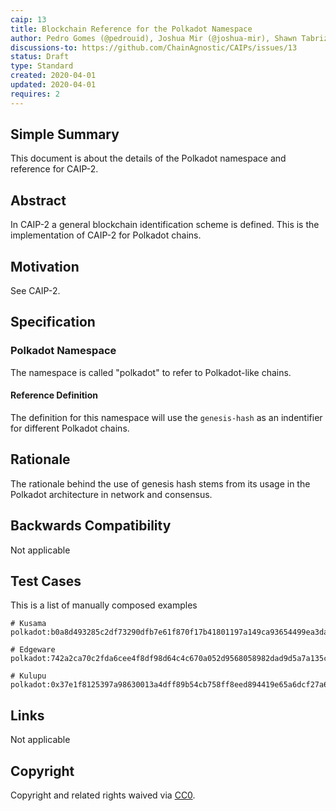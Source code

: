 ```yaml
---
caip: 13
title: Blockchain Reference for the Polkadot Namespace
author: Pedro Gomes (@pedrouid), Joshua Mir (@joshua-mir), Shawn Tabrizi (@shawntabrizi)
discussions-to: https://github.com/ChainAgnostic/CAIPs/issues/13
status: Draft
type: Standard
created: 2020-04-01
updated: 2020-04-01
requires: 2
---
```


## Simple Summary

This document is about the details of the Polkadot namespace and reference for CAIP-2.

## Abstract

In CAIP-2 a general blockchain identification scheme is defined. This is the
implementation of CAIP-2 for Polkadot chains.

## Motivation

See CAIP-2.

## Specification

### Polkadot Namespace

The namespace is called "polkadot" to refer to Polkadot-like chains.

#### Reference Definition

The definition for this namespace will use the `genesis-hash` as an indentifier for different Polkadot chains.

## Rationale

The rationale behind the use of genesis hash stems from its usage in the Polkadot architecture in network and consensus.

## Backwards Compatibility

Not applicable

## Test Cases

This is a list of manually composed examples

```
# Kusama
polkadot:b0a8d493285c2df73290dfb7e61f870f17b41801197a149ca93654499ea3dafe

# Edgeware
polkadot:742a2ca70c2fda6cee4f8df98d64c4c670a052d9568058982dad9d5a7a135c5b

# Kulupu
polkadot:0x37e1f8125397a98630013a4dff89b54cb758ff8eed894419e65a6dcf27a6fb8a
```

## Links

Not applicable

## Copyright

Copyright and related rights waived via [CC0](https://creativecommons.org/publicdomain/zero/1.0/).
